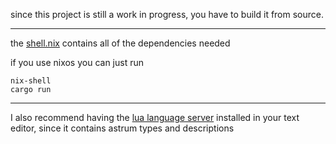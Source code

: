 since this project is still a work in progress,
you have to build it from source.

***


the [shell.nix](https://github.com/vnuxa/astrum/blob/d270a71bd72846e0e01c6d0cab5afe685496e330/shell.nix) contains all of the dependencies needed

if you use nixos you can just run
```
nix-shell
cargo run
```


***
I also recommend having the [lua language server](https://github.com/LuaLS/lua-language-server) installed in your text editor, since it contains astrum types and descriptions
